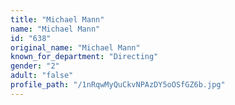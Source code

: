 ```yaml
---
title: "Michael Mann"
name: "Michael Mann"
id: "638"
original_name: "Michael Mann"
known_for_department: "Directing"
gender: "2"
adult: "false"
profile_path: "/1nRqwMyQuCkvNPAzDY5oOSfGZ6b.jpg"
---
```

